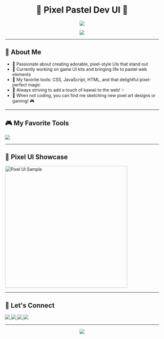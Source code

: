 <h1 align="center">🌸 Pixel Pastel Dev UI 🌸</h1>

<p align="center">
  <img src="https://capsule-render.vercel.app/api?type=waving&color=f9a8d4&height=200&section=header&text=Welcome!&fontColor=ffffff&fontSize=40&animation=fadeIn" />
</p>

<p align="center">
  <img src="https://readme-typing-svg.herokuapp.com/?color=f472b6&center=true&vCenter=true&lines=✨+Pixel+Art+Lover;🌸+Pastel+Theme+Enthusiast;💻+Front-end+Magician;🎮+Game+UI+Crafter;🎨+Design+Dreamer" />
</p>

---

## 🧁 About Me

- 🍓 Passionate about creating adorable, pixel-style UIs that stand out  
- 🌼 Currently working on game UI kits and bringing life to pastel web elements  
- 💖 My favorite tools: CSS, JavaScript, HTML, and that delightful pixel-perfect magic  
- 🎀 Always striving to add a touch of kawaii to the web! ✨  
- 🌙 When not coding, you can find me sketching new pixel art designs or gaming! 🎮  

---

## 🎮 My Favorite Tools

<p>
  <img src="https://skillicons.dev/icons?i=html,css,js,react,figma" />
</p>

---

## 🎨 Pixel UI Showcase

<p>
  <img src="https://github.com/your-username/your-pixel-ui-preview.png" width="400px" alt="Pixel UI Sample"/>
</p>

---

## 💌 Let's Connect

<p>
  <a href="https://github.com/vanniee2401">
    <img src="https://img.shields.io/badge/GitHub-vanniee2401-8b5cf6?style=flat-square&logo=github" />
  </a>
  <a href="mailto:youremail@example.com">
    <img src="https://img.shields.io/badge/Email-Say%20Hi!-f9a8d4?style=flat-square&logo=gmail" />
  </a>
  <a href="https://www.linkedin.com/in/your-username/">
    <img src="https://img.shields.io/badge/LinkedIn-Connect-0077B5?style=flat-square&logo=linkedin" />
  </a>
  <a href="https://twitter.com/your-username">
    <img src="https://img.shields.io/badge/Twitter-Follow-1DA1F2?style=flat-square&logo=twitter" />
  </a>
</p>

---

<p align="center">
  <img src="https://capsule-render.vercel.app/api?type=waving&color=f9a8d4&height=120&section=footer" />
</p>
